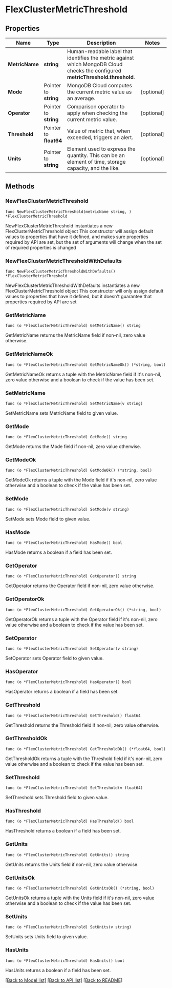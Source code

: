 # FlexClusterMetricThreshold

## Properties

Name | Type | Description | Notes
------------ | ------------- | ------------- | -------------
**MetricName** | **string** | Human-readable label that identifies the metric against which MongoDB Cloud checks the configured **metricThreshold.threshold**. | 
**Mode** | Pointer to **string** | MongoDB Cloud computes the current metric value as an average. | [optional] 
**Operator** | Pointer to **string** | Comparison operator to apply when checking the current metric value. | [optional] 
**Threshold** | Pointer to **float64** | Value of metric that, when exceeded, triggers an alert. | [optional] 
**Units** | Pointer to **string** | Element used to express the quantity. This can be an element of time, storage capacity, and the like. | [optional] 

## Methods

### NewFlexClusterMetricThreshold

`func NewFlexClusterMetricThreshold(metricName string, ) *FlexClusterMetricThreshold`

NewFlexClusterMetricThreshold instantiates a new FlexClusterMetricThreshold object
This constructor will assign default values to properties that have it defined,
and makes sure properties required by API are set, but the set of arguments
will change when the set of required properties is changed

### NewFlexClusterMetricThresholdWithDefaults

`func NewFlexClusterMetricThresholdWithDefaults() *FlexClusterMetricThreshold`

NewFlexClusterMetricThresholdWithDefaults instantiates a new FlexClusterMetricThreshold object
This constructor will only assign default values to properties that have it defined,
but it doesn't guarantee that properties required by API are set

### GetMetricName

`func (o *FlexClusterMetricThreshold) GetMetricName() string`

GetMetricName returns the MetricName field if non-nil, zero value otherwise.

### GetMetricNameOk

`func (o *FlexClusterMetricThreshold) GetMetricNameOk() (*string, bool)`

GetMetricNameOk returns a tuple with the MetricName field if it's non-nil, zero value otherwise
and a boolean to check if the value has been set.

### SetMetricName

`func (o *FlexClusterMetricThreshold) SetMetricName(v string)`

SetMetricName sets MetricName field to given value.

### GetMode

`func (o *FlexClusterMetricThreshold) GetMode() string`

GetMode returns the Mode field if non-nil, zero value otherwise.

### GetModeOk

`func (o *FlexClusterMetricThreshold) GetModeOk() (*string, bool)`

GetModeOk returns a tuple with the Mode field if it's non-nil, zero value otherwise
and a boolean to check if the value has been set.

### SetMode

`func (o *FlexClusterMetricThreshold) SetMode(v string)`

SetMode sets Mode field to given value.

### HasMode

`func (o *FlexClusterMetricThreshold) HasMode() bool`

HasMode returns a boolean if a field has been set.
### GetOperator

`func (o *FlexClusterMetricThreshold) GetOperator() string`

GetOperator returns the Operator field if non-nil, zero value otherwise.

### GetOperatorOk

`func (o *FlexClusterMetricThreshold) GetOperatorOk() (*string, bool)`

GetOperatorOk returns a tuple with the Operator field if it's non-nil, zero value otherwise
and a boolean to check if the value has been set.

### SetOperator

`func (o *FlexClusterMetricThreshold) SetOperator(v string)`

SetOperator sets Operator field to given value.

### HasOperator

`func (o *FlexClusterMetricThreshold) HasOperator() bool`

HasOperator returns a boolean if a field has been set.
### GetThreshold

`func (o *FlexClusterMetricThreshold) GetThreshold() float64`

GetThreshold returns the Threshold field if non-nil, zero value otherwise.

### GetThresholdOk

`func (o *FlexClusterMetricThreshold) GetThresholdOk() (*float64, bool)`

GetThresholdOk returns a tuple with the Threshold field if it's non-nil, zero value otherwise
and a boolean to check if the value has been set.

### SetThreshold

`func (o *FlexClusterMetricThreshold) SetThreshold(v float64)`

SetThreshold sets Threshold field to given value.

### HasThreshold

`func (o *FlexClusterMetricThreshold) HasThreshold() bool`

HasThreshold returns a boolean if a field has been set.
### GetUnits

`func (o *FlexClusterMetricThreshold) GetUnits() string`

GetUnits returns the Units field if non-nil, zero value otherwise.

### GetUnitsOk

`func (o *FlexClusterMetricThreshold) GetUnitsOk() (*string, bool)`

GetUnitsOk returns a tuple with the Units field if it's non-nil, zero value otherwise
and a boolean to check if the value has been set.

### SetUnits

`func (o *FlexClusterMetricThreshold) SetUnits(v string)`

SetUnits sets Units field to given value.

### HasUnits

`func (o *FlexClusterMetricThreshold) HasUnits() bool`

HasUnits returns a boolean if a field has been set.

[[Back to Model list]](../README.md#documentation-for-models) [[Back to API list]](../README.md#documentation-for-api-endpoints) [[Back to README]](../README.md)


